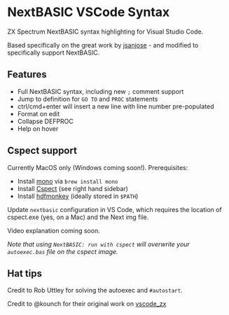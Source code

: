 # NextBASIC VSCode Syntax

ZX Spectrum NextBASIC syntax highlighting for Visual Studio Code.

Based specifically on the great work by [jsanjose](https://github.com/jsanjose/zxbasic-vscode) - and modified to specifically support NextBASIC.

## Features

- Full NextBASIC syntax, including new `;` comment support
- Jump to definition for `GO TO` and `PROC` statements
- ctrl/cmd+enter will insert a new line with line number pre-populated
- Format on edit
- Collapse DEFPROC
- Help on hover

## Cspect support

Currently MacOS only (Windows coming soon!). Prerequisites:

- Install [mono](https://formulae.brew.sh/formula/mono) via `brew install mono`
- Install [Cspect](https://dailly.blogspot.com/) (see right hand sidebar)
- Install [hdfmonkey](https://github.com/gasman/hdfmonkey) (ideally stored in `$PATH`)

Update `nextbasic` configuration in VS Code, which requires the location of cspect.exe (yes, on a Mac) and the Next img file.

Video explanation coming soon.

_Note that using `NextBASIC: run with cspect` will overwrite your `autoexec.bas` file on the cspect image._

## Hat tips

Credit to Rob Uttley for solving the autoexec and `#autostart`.

Credit to @kounch for their original work on [vscode_zx](https://github.com/kounch/vscode_zx)
